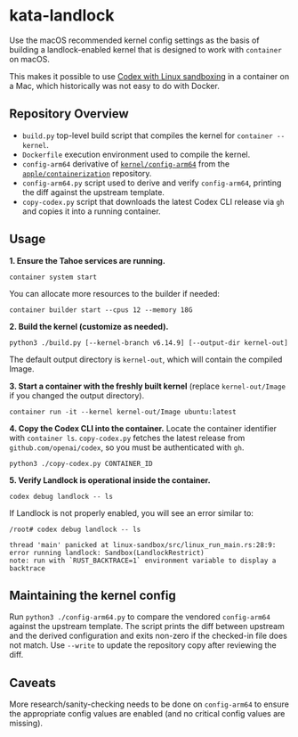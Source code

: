 # kata-landlock

Use the macOS recommended kernel config settings as the basis of building a landlock-enabled kernel that is designed to work with `container` on macOS.

This makes it possible to use [Codex with Linux sandboxing](https://github.com/openai/codex/blob/main/docs/platform-sandboxing.md) in a container on a Mac, which historically was not easy to do with Docker.

## Repository Overview

- `build.py` top-level build script that compiles the kernel for `container --kernel`.
- `Dockerfile` execution environment used to compile the kernel.
- `config-arm64` derivative of [`kernel/config-arm64`](https://github.com/apple/containerization/blob/51ef9f81fef574bbd815d4f5560157297b0a4067/kernel/config-arm64) from the [`apple/containerization`](https://github.com/apple/containerization) repository.
- `config-arm64.py` script used to derive and verify `config-arm64`, printing the diff against the upstream template.
- `copy-codex.py` script that downloads the latest Codex CLI release via `gh` and copies it into a running container.

## Usage

**1. Ensure the Tahoe services are running.**

```shell
container system start
```

You can allocate more resources to the builder if needed:

```shell
container builder start --cpus 12 --memory 18G
```

**2. Build the kernel (customize as needed).**

```shell
python3 ./build.py [--kernel-branch v6.14.9] [--output-dir kernel-out]
```

The default output directory is `kernel-out`, which will contain the compiled Image.

**3. Start a container with the freshly built kernel** (replace `kernel-out/Image` if you changed the output directory).

```shell
container run -it --kernel kernel-out/Image ubuntu:latest
```

**4. Copy the Codex CLI into the container.** Locate the container identifier with `container ls`. `copy-codex.py` fetches the latest release from `github.com/openai/codex`, so you must be authenticated with `gh`.

```shell
python3 ./copy-codex.py CONTAINER_ID
```

**5. Verify Landlock is operational inside the container.**

```shell
codex debug landlock -- ls
```

If Landlock is not properly enabled, you will see an error similar to:

```
/root# codex debug landlock -- ls

thread 'main' panicked at linux-sandbox/src/linux_run_main.rs:28:9:
error running landlock: Sandbox(LandlockRestrict)
note: run with `RUST_BACKTRACE=1` environment variable to display a backtrace
```

## Maintaining the kernel config

Run `python3 ./config-arm64.py` to compare the vendored `config-arm64` against the upstream template. The script prints the diff between upstream and the derived configuration and exits non-zero if the checked-in file does not match. Use `--write` to update the repository copy after reviewing the diff.

## Caveats

More research/sanity-checking needs to be done on `config-arm64` to ensure the appropriate config values are enabled (and no critical config values are missing).
